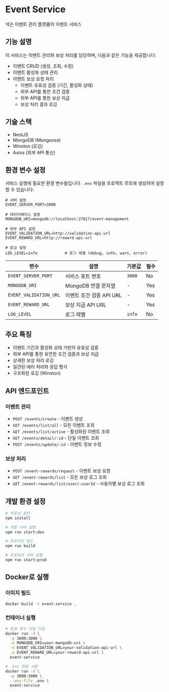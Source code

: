 # Event Service

넥슨 이벤트 관리 플랫폼의 이벤트 서비스

## 기능 설명

이 서비스는 이벤트 관리와 보상 처리를 담당하며, 다음과 같은 기능을 제공합니다:
- 이벤트 CRUD (생성, 조회, 수정)
- 이벤트 활성화 상태 관리
- 이벤트 보상 요청 처리
  - 이벤트 유효성 검증 (기간, 활성화 상태)
  - 외부 API를 통한 조건 검증
  - 외부 API를 통한 보상 지급
  - 보상 처리 결과 로깅

## 기술 스택

- NestJS
- MongoDB (Mongoose)
- Winston (로깅)
- Axios (외부 API 통신)

## 환경 변수 설정

서비스 실행에 필요한 환경 변수들입니다. `.env` 파일을 프로젝트 루트에 생성하여 설정할 수 있습니다:

```env
# 서버 설정
EVENT_SERVER_PORT=3000

# 데이터베이스 설정
MONGODB_URI=mongodb://localhost:27017/event-management

# 외부 API 설정
EVENT_VALIDATION_URL=http://validation-api-url
EVENT_REWARD_URL=http://reward-api-url

# 로깅 설정
LOG_LEVEL=info            # 로그 레벨 (debug, info, warn, error)
```

| 변수 | 설명 | 기본값 | 필수 |
|------|------|--------|------|
| `EVENT_SERVER_PORT` | 서비스 포트 번호 | `3000` | No |
| `MONGODB_URI` | MongoDB 연결 문자열 | - | Yes |
| `EVENT_VALIDATION_URL` | 이벤트 조건 검증 API URL | - | Yes |
| `EVENT_REWARD_URL` | 보상 지급 API URL | - | Yes |
| `LOG_LEVEL` | 로그 레벨 | `info` | No |

## 주요 특징

- 이벤트 기간과 활성화 상태 기반의 유효성 검증
- 외부 API를 통한 유연한 조건 검증과 보상 지급
- 상세한 보상 처리 로깅
- 일관된 에러 처리와 응답 형식
- 구조화된 로깅 (Winston)

## API 엔드포인트

### 이벤트 관리
- `POST /events/create` - 이벤트 생성
- `GET /events/list/all` - 모든 이벤트 조회
- `GET /events/list/active` - 활성화된 이벤트 조회
- `GET /events/detail/:id` - 단일 이벤트 조회
- `POST /events/update/:id` - 이벤트 정보 수정

### 보상 처리
- `POST /event-rewards/request` - 이벤트 보상 요청
- `GET /event-rewards/list` - 모든 보상 로그 조회
- `GET /event-rewards/list/user/:userId` - 사용자별 보상 로그 조회

## 개발 환경 설정

```bash
# 의존성 설치
npm install

# 개발 서버 실행
npm run start:dev

# 프로덕션 빌드
npm run build

# 프로덕션 서버 실행
npm run start:prod
```

## Docker로 실행

### 이미지 빌드
```bash
docker build -t event-service .
```

### 컨테이너 실행
```bash
# 환경 변수 직접 지정
docker run -d \
  -p 3000:3000 \
  -e MONGODB_URI=your-mongodb-uri \
  -e EVENT_VALIDATION_URL=your-validation-api-url \
  -e EVENT_REWARD_URL=your-reward-api-url \
  event-service

# .env 파일 사용
docker run -d \
  -p 3000:3000 \
  --env-file .env \
  event-service
```